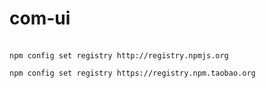 # com-ui


```base

npm config set registry http://registry.npmjs.org　

npm config set registry https://registry.npm.taobao.org

```
